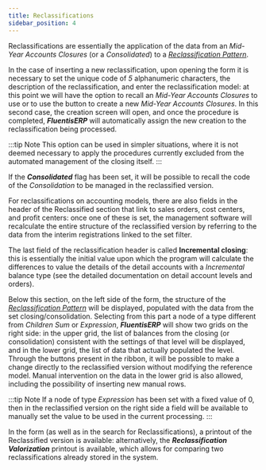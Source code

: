```yaml
---
title: Reclassifications 
sidebar_position: 4
---
```


Reclassifications are essentially the application of the data from an *Mid-Year Accounts Closures* (or a *Consolidated*) to a [*Reclassification Pattern*](/docs/controlling/reclassifications/create-reclassification-model).

In the case of inserting a new reclassification, upon opening the form it is necessary to set the unique code of *5* alphanumeric characters, the description of the reclassification, and enter the reclassification model: at this point we will have the option to recall an *Mid-Year Accounts Closures* to use or to use the button to create a new *Mid-Year Accounts Closures*. In this second case, the creation screen will open, and once the procedure is completed, ***FluentisERP*** will automatically assign the new creation to the reclassification being processed.

:::tip Note
This option can be used in simpler situations, where it is not deemed necessary to apply the procedures currently excluded from the automated management of the closing itself.
:::

If the ***Consolidated*** flag has been set, it will be possible to recall the code of the *Consolidation* to be managed in the reclassified version.

For reclassifications on accounting models, there are also fields in the header of the Reclassified section that link to sales orders, cost centers, and profit centers: once one of these is set, the management software will recalculate the entire structure of the reclassified version by referring to the data from the interim registrations linked to the set filter.

The last field of the reclassification header is called **Incremental closing**: this is essentially the initial value upon which the program will calculate the differences to value the details of the detail accounts with a *Incremental* balance type (see the detailed documentation on detail account levels and orders).

Below this section, on the left side of the form, the structure of the [*Reclassification Pattern*](/docs/controlling/reclassifications/create-reclassification-model) will be displayed, populated with the data from the set closing/consolidation. Selecting from this part a node of a type different from *Children Sum* or *Expression*, ***FluentisERP*** will show two grids on the right side: in the upper grid, the list of balances from the closing (or consolidation) consistent with the settings of that level will be displayed, and in the lower grid, the list of data that actually populated the level. Through the buttons present in the ribbon, it will be possible to make a change directly to the reclassified version without modifying the reference model. Manual intervention on the data in the lower grid is also allowed, including the possibility of inserting new manual rows.

:::tip Note
If a node of type *Expression* has been set with a fixed value of 0, then in the reclassified version on the right side a field will be available to manually set the value to be used in the current processing.
:::

In the form (as well as in the search for Reclassifications), a printout of the Reclassified version is available: alternatively, the ***Reclassification Valorization*** printout is available, which allows for comparing two reclassifications already stored in the system.